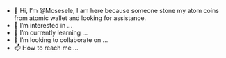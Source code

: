 - 👋 Hi, I’m @Mosesele, I am here because someone stone my atom coins from atomic wallet and looking for assistance. 
- 👀 I’m interested in ...
- 🌱 I’m currently learning ...
- 💞️ I’m looking to collaborate on ...
- 📫 How to reach me ...

<!---
Mosesele/Mosesele is a ✨ special ✨ repository because its `README.md` (this file) appears on your GitHub profile.
You can click the Preview link to take a look at your changes.
--->
